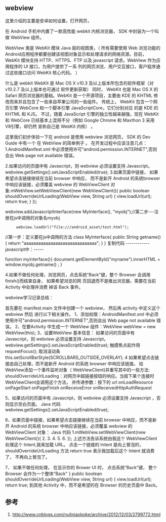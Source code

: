 ## webview
这里介绍的主要是安卓如何设置，打开网页，

在 Android 手机中内置了一款高性能 webkit 内核浏览器， SDK 中封装为一个叫做 WebView 组件。

WebView 类是 WebKit 模块 Java 层的视图类，（ 所有需要使用 Web 浏览功能的Android应用程序都要创建该视图对象显示和处理请求的网络资源。目前，WebKit 模块支持 HTTP、HTTPS、FTP 以及 javascript 请求。WebView 作为应用程序的 UI 接口，为用户提供了一系 列的网页浏览、用户交互接口，客户程序通过这些接口访问 WebKit 核心代码。 ）

什么是 webkit 
WebKit 是 Mac OS X v10.3 及以上版本所包含的软件框架（对 v10.2.7 及以上版本也可通过 软件更新获取） 同时，
WebKit 也是 Mac OS X 的 Safari 网页浏览器的基础。WebKit 是一个开源项目，主要由 KDE 的 KHTML 修改而来并且包含了一些来自苹果公司的一些组件。 
传统上， WebKit 包含一个网页引擎 WebCore 和一个脚本引擎 JavaScriptCore，它们分别对应 的是 KDE 的 KHTML 和 KJS。
不过，随着 JavaScript 引擎的独立性越来越强，现在 WebKit 和 WebCore 已经基本上混用不分（例如 Google Chrome 和 Maxthon 3 采用 V8引擎，却仍然 宣称自己是 WebKit 内核） 。

这里我们初步体验一下在 android 是使用 webview 浏览网页，
SDK 的 Dev Guide 中有一个 在 WebView 的简单例子 。 在开发过程中应该注意几点： 1.AndroidManifest.xml 中必须使用许可"android.permission.INTERNET",否则会出 Web page not available 错误。 


2.如果访问的页面中有 Javascript，则 webview 必须设置支持 Javascript。 webview.getSettings().setJavaScriptEnabled(true); 
3.如果页面中链接， 如果希望点击链接继续在当前 browser 中响应， 而不是新开 Android 的系统browser 中响应该链接，必须覆盖 webview 的 WebViewClient 对象.mWebView.setWebViewClient(new WebViewClient(){ public boolean shouldOverrideUrlLoading(WebView view, String url) { view.loadUrl(url); return true; } }); 

webview.addJavascriptInterface(new MyInterface(), "myobj");//第二步---注册在js中调用的对象名myobj
         
         webview.loadUrl("file:///android_asset/test.html");
         
 //第一步：定义要在js中调用的方法
    class MyInterface{
                   public String getname(){
                            return "aaaaaaaaaaaaaaaaaaaaaaaaaaaaaa";
            }
    }
复制代码
------------javascript中：-----

function myinterface(){
                 document.getElementById("myname").innerHTML = window.myobj.getname() ;
         }


4.如果不做任何处理，浏览网页，点击系统“Back”键，整个 Browser 会调用 finish()而结束自身，
  如果希望浏览的网 页回退而不是推出浏览器，需要在当前 Activity 中处理并消费 掉该 Back 事件。





webview学习记录总结： 

首先要在 manifest.main 文件中创建一个 webview， 
然后再 activity 中定义这个 webview 然后 进行以下相关操作。 
1、添加权限：AndroidManifest.xml 中必须使用许可"android.permission.INTERNET",否则会出 Web page not available 错误。 
2、在要Activity 中生成一个 WebView 组件：WebView webView = new WebView(this); 
3、设置WebView 基本信息： 
如果访问的页面中有 Javascript，则 webview 必须设置支持 Javascript。
webview.getSettings().setJavaScriptEnabled(true);
触摸焦点起作用 requestFocus(); 取消滚动条 this.setScrollBarStyle(SCROLLBARS_OUTSIDE_OVERLAY);
4 如果希望点击链接由自己处理，而不是新开 Android 的系统 browser 中响应该链接。
给 WebView添加一个事件监听对象（ WebViewClient)并重写其中的一些方法:
shouldOverrideUrlLoading：对网页中超链接按钮的响应。当按下某个连接时 WebViewClient会调用这个方法，
并传递参数：按下的 url onLoadResource onPageStart onPageFinish onReceiveError onReceivedHttpAuthRequest

5、如果访问的页面中有 Javascript，则 webview 必须设置支持 Javascript ，否则显示空白页面。
Java 代码 webview.getSettings().setJavaScriptEnabled(true); 

6、如果页面中链接，如果希望点击链接继续在当前 browser 中响应，而不是新开 Android 的系统 browser 中响应该链接，必须覆盖 webview 的 WebViewClient 对象： Java 代码 1.mWebView.setWebViewClient(new WebViewClient(){ 2. 3. 4. 5. 6. }); 
上述方法告诉系统由我这个 WebViewClient 处理这个 Intent,我来加载 URL。 点击一个链接的 Intent 是向上冒泡的，
shouldOverrideUrlLoading 方法 return true 表示我加载后这个 Intent 就消费了， 不再向上冒泡了。 

7、 如果不做任何处理， 在显示你的 Brower UI 时， 点击系统“Back”键， 整个 Browser 会作为一个整体“Back" }
public boolean shouldOverrideUrlLoading(WebView view, String url) { view.loadUrl(url); return true;
到其他 Activity 中，而不是希望的在 Browser 的历史页面中 Back。

 


## 参考
1. http://www.cnblogs.com/nuliniaoboke/archive/2012/12/03/2799772.html
